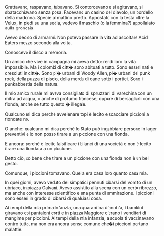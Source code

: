 Grattavano, raspavano, tubavano. Si contorcevano e si agitavano, si sbatacchiavano senza posa. Facevano un casino del diavolo, un bordello della madonna. Specie al mattino presto. Appostato con la testa oltre la Velux, in piedi su una sedia, vedevo il maschio (o la femmina?) appollaiato sulla grondaia.

Avevo deciso di armarmi. Non potevo passare la vita ad ascoltare Acid Eaters mezzo secondo alla volta.

Conoscevo il disco a memoria.

Un amico che vive in campagna mi aveva detto: rendi loro la vita impossibile. Ma i colombi di citt� sono abituati a tutto. Sono esseri nati e cresciuti in citt�. Sono pi� urbani di Woody Allen, pi� urbani del punk rock, della puzza di piscio, della merda di cane sotto i portici. Sono i punkabbestia della natura.

Il mio amico rurale mi aveva consigliato di spruzzarli di varechina con un mitra ad acqua, o anche di profumo francese, oppure di bersagliarli con una fionda, anche se tutto questo � illegale.

Qualcuno mi dica perché avvelenare topi è lecito e scacciare piccioni a fiondate no.

O anche: qualcuno mi dica perché lo Stato può ingabbiare persone in lager preventivi e io non posso tirare a un piccione con una fionda.

E ancora: perché è lecito falsificare i bilanci di una società e non è lecito tirare una fiondata a un piccione.

Detto ciò, so bene che tirare a un piccione con una fionda non è un bel gesto.

Comunque, i piccioni tornavano. Quella era casa loro quanto casa mia.

In quei giorni, avevo veduto dei simpatici pennuti cibarsi del vomito di un ubriaco, in piazza Galvani. Avevo assistito alla scena con un certo ribrezzo, ma anche con interesse scientifico e una punta di ammirazione. I piccioni sono esseri in grado di cibarsi di qualsiasi cosa.

Ai tempi della mia prima infanzia, una quarantina d'anni fa, i bambini giravano coi pantaloni corti e in piazza Maggiore c'erano i venditori di mangime per piccioni. Ai tempi della mia infanzia, a scuola ti vaccinavano contro tutto, ma non era ancora senso comune che�i piccioni portano malattie.